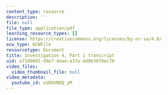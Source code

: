 ```yaml
---
content_type: resource
description: ''
file: null
file_type: application/pdf
learning_resource_types: []
license: https://creativecommons.org/licenses/by-nc-sa/4.0/
ocw_type: OCWFile
resourcetype: Document
title: Investigation 4, Part 1 transcript
uid: e7199801-d9e7-4eae-a37a-dd063070ec70
video_files:
  video_thumbnail_file: null
video_metadata:
  youtube_id: oVD0VNOQ_yM
---
```

